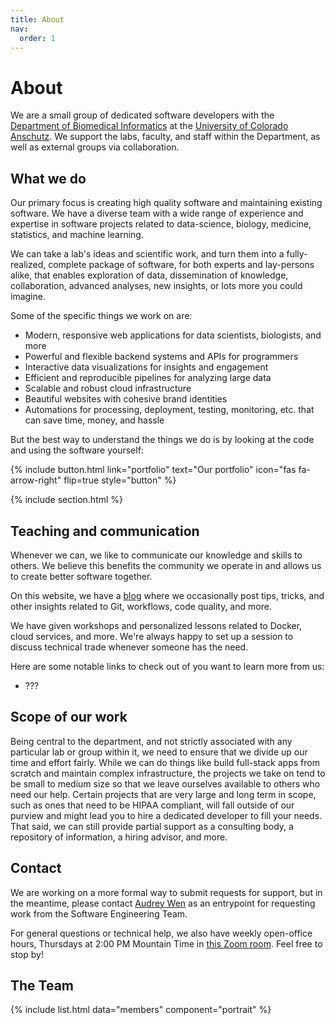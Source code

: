 ```yaml
---
title: About
nav:
  order: 1
---
```


# About

We are a small group of dedicated software developers with the [Department of Biomedical Informatics](https://medschool.cuanschutz.edu/dbmi) at the [University of Colorado Anschutz](https://www.cuanschutz.edu/).
We support the labs, faculty, and staff within the Department, as well as external groups via collaboration.

## What we do

Our primary focus is creating high quality software and maintaining existing software.
We have a diverse team with a wide range of experience and expertise in software projects related to data-science, biology, medicine, statistics, and machine learning.

We can take a lab's ideas and scientific work, and turn them into a fully-realized, complete package of software, for both experts and lay-persons alike, that enables exploration of data, dissemination of knowledge, collaboration, advanced analyses, new insights, or lots more you could imagine.

Some of the specific things we work on are:

- Modern, responsive web applications for data scientists, biologists, and more
- Powerful and flexible backend systems and APIs for programmers
- Interactive data visualizations for insights and engagement
- Efficient and reproducible pipelines for analyzing large data
- Scalable and robust cloud infrastructure
- Beautiful websites with cohesive brand identities
- Automations for processing, deployment, testing, monitoring, etc. that can save time, money, and hassle

But the best way to understand the things we do is by looking at the code and using the software yourself:

{%
  include button.html
  link="portfolio"
  text="Our portfolio"
  icon="fas fa-arrow-right"
  flip=true
  style="button"
%}

{% include section.html %}

## Teaching and communication

Whenever we can, we like to communicate our knowledge and skills to others.
We believe this benefits the community we operate in and allows us to create better software together.

On this website, we have a [blog](../blog) where we occasionally post tips, tricks, and other insights related to Git, workflows, code quality, and more.

We have given workshops and personalized lessons related to Docker, cloud services, and more.
We're always happy to set up a session to discuss technical trade whenever someone has the need.

Here are some notable links to check out of you want to learn more from us:

- ???

## Scope of our work

Being central to the department, and not strictly associated with any particular lab or group within it, we need to ensure that we divide up our time and effort fairly.
While we can do things like build full-stack apps from scratch and maintain complex infrastructure, the projects we take on tend to be small to medium size so that we leave ourselves available to others who need our help.
Certain projects that are very large and long term in scope, such as ones that need to be HIPAA compliant, will fall outside of our purview and might lead you to hire a dedicated developer to fill your needs.
That said, we can still provide partial support as a consulting body, a repository of information, a hiring advisor, and more.

## Contact

We are working on a more formal way to submit requests for support, but in the meantime, please contact [Audrey Wen](mailto:audrey.wen@cuanschutz.edu) as an entrypoint for requesting work from the Software Engineering Team.

For general questions or technical help, we also have weekly open-office hours, Thursdays at 2:00 PM Mountain Time in [this Zoom room](https://ucdenver.zoom.us/j/94187504100).
Feel free to stop by!

## The Team

{% include list.html data="members" component="portrait" %}
